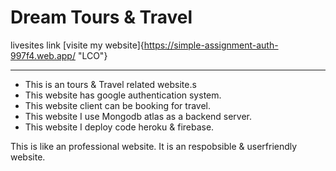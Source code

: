 # Dream Tours & Travel
livesites link
[visite my website]{https://simple-assignment-auth-997f4.web.app/ "LCO"}

--- 
- This is an tours & Travel related website.s
- This website has google authentication system.
- This website client can be booking for travel.
- This website I use Mongodb atlas as a backend server.
- This website I deploy code heroku & firebase.

This is like an professional website. It is an respobsible & userfriendly website.